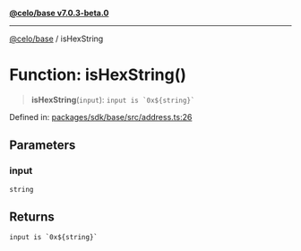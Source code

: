 [**@celo/base v7.0.3-beta.0**](../README.md)

***

[@celo/base](../README.md) / isHexString

# Function: isHexString()

> **isHexString**(`input`): `` input is `0x${string}` ``

Defined in: [packages/sdk/base/src/address.ts:26](https://github.com/celo-org/developer-tooling/blob/master/packages/sdk/base/src/address.ts#L26)

## Parameters

### input

`string`

## Returns

`` input is `0x${string}` ``
